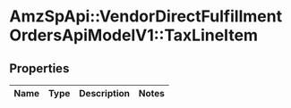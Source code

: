# AmzSpApi::VendorDirectFulfillmentOrdersApiModelV1::TaxLineItem

## Properties
Name | Type | Description | Notes
------------ | ------------- | ------------- | -------------

